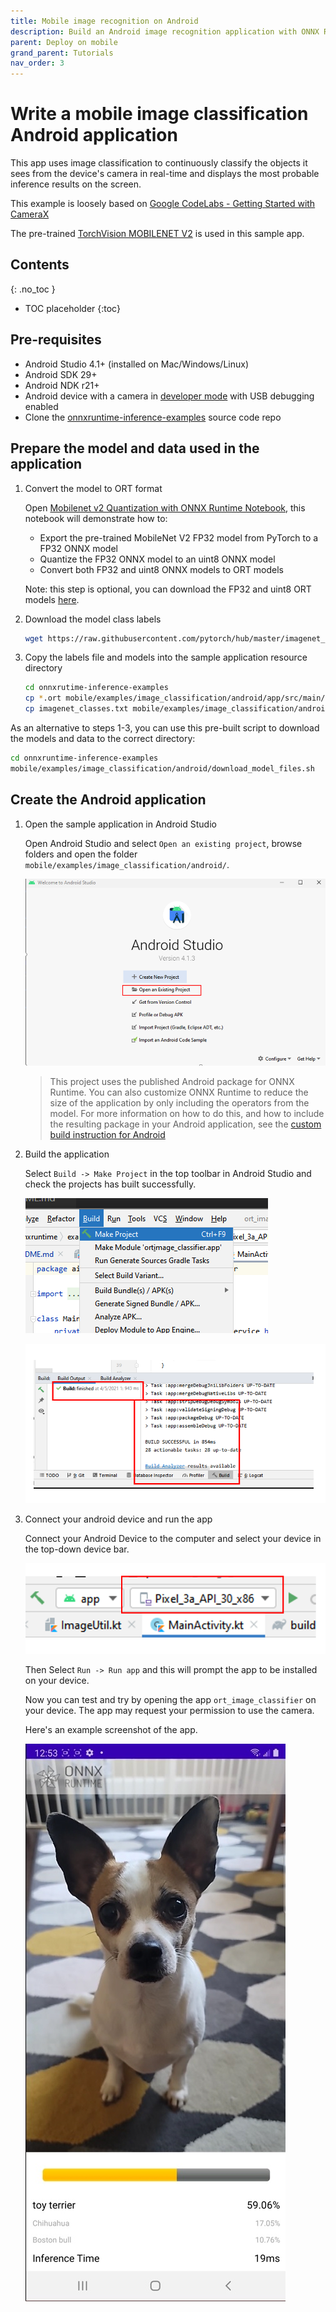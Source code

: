 ```yaml
---
title: Mobile image recognition on Android
description: Build an Android image recognition application with ONNX Runtime
parent: Deploy on mobile
grand_parent: Tutorials
nav_order: 3
---
```


# Write a mobile image classification Android application

This app uses image classification to continuously classify the objects it sees from the device's camera in real-time and displays the most probable inference results on the screen.

This example is loosely based on [Google CodeLabs - Getting Started with CameraX](https://codelabs.developers.google.com/codelabs/camerax-getting-started)

The pre-trained [TorchVision MOBILENET V2](https://pytorch.org/hub/pytorch_vision_mobilenet_v2/) is used in this sample app.

## Contents
{: .no_toc }

* TOC placeholder
{:toc}

## Pre-requisites

- Android Studio 4.1+ (installed on Mac/Windows/Linux)
- Android SDK 29+
- Android NDK r21+
- Android device with a camera in [developer mode](https://developer.android.com/studio/debug/dev-options) with USB debugging enabled
- Clone the [onnxruntime-inference-examples](https://github.com/microsoft/onnxruntime-inference-examples) source code repo

## Prepare the model and data used in the application

1. Convert the model to ORT format

   Open [Mobilenet v2 Quantization with ONNX Runtime Notebook](https://github.com/microsoft/onnxruntime-inference-examples/blob/main/quantization/notebooks/imagenet_v2/mobilenet.ipynb), this notebook will demonstrate how to:

   - Export the pre-trained MobileNet V2 FP32 model from PyTorch to a FP32 ONNX model
   - Quantize the FP32 ONNX model to an uint8 ONNX model
   - Convert both FP32 and uint8 ONNX models to ORT models

   Note: this step is optional, you can download the FP32 and uint8 ORT models [here](https://onnxruntimeexamplesdata.z13.web.core.windows.net/mobilenet_v2_ort_models.zip).

2. Download the model class labels

   ```bash
   wget https://raw.githubusercontent.com/pytorch/hub/master/imagenet_classes.txt
   ```

3. Copy the labels file and models into the sample application resource directory

   ```bash
   cd onnxrutime-inference-examples
   cp *.ort mobile/examples/image_classification/android/app/src/main/res/raw/
   cp imagenet_classes.txt mobile/examples/image_classification/android/app/src/main/res/raw/
   ```

As an alternative to steps 1-3, you can use this pre-built script to download the models and data to the correct directory:

```bash
cd onnxruntime-inference-examples
mobile/examples/image_classification/android/download_model_files.sh
```

## Create the Android application

1. Open the sample application in Android Studio

   Open Android Studio and select `Open an existing project`, browse folders and open the folder `mobile/examples/image_classification/android/`.

   ![Screenshot showing Android Studio Open an Existing Project](../../../images/android_image_classification_screenshot_1.png)

   > This project uses the published Android package for ONNX Runtime. You can also customize ONNX Runtime to reduce the size of the application by only including the operators from the model. For more information on how to do this, and how to include the resulting package in your Android application, see the [custom build instruction for Android](../../build/custom.md#android)

2. Build the application

   Select `Build -> Make Project` in the top toolbar in Android Studio and check the projects has built successfully.

   ![Screenshot showing Android Studio build command](../../../images/android_image_classification_screenshot_3.png)

   ![Screenshot showing successful build in Android Studio](../../../images/android_image_classification_screenshot_4.png)

3. Connect your android device and run the app

   Connect your Android Device to the computer and select your device in the top-down device bar.

   ![Screenshot showing connection to device in Android Studio](../../../images/android_image_classification_screenshot_5.png)

   Then Select `Run -> Run app` and this will prompt the app to be installed on your device.

   Now you can test and try by opening the app `ort_image_classifier` on your device. The app may request your permission to use the camera.

   Here's an example screenshot of the app.

   ![Screenshot showing an example classification of a toy terrier dog](../../../images/android_image_classification_screenshot_2.jpg)
